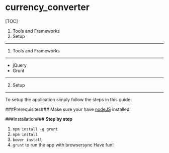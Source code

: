 currency_converter
===================

[TOC]

1. Tools and Frameworks
2. Setup

------------------------
1. Tools and Frameworks
------------------------

- jQuery
- Grunt

---------
2. Setup
---------
To setup the application simply follow the steps in this guide.

###Prerequisites###
Make sure your have [nodeJS](https://nodejs.org/en/) installed.

###Installation###
**Step by step**

1. `npm install -g grunt`
2. `npm install`
3. `bower install`
4. `grunt` to run the app with browsersync
Have fun!
